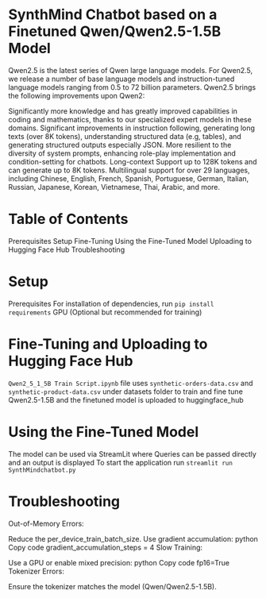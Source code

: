 

# SynthMind Chatbot based on a Finetuned Qwen/Qwen2.5-1.5B Model

Qwen2.5 is the latest series of Qwen large language models. For Qwen2.5, we release a number of base language models and instruction-tuned language models ranging from 0.5 to 72 billion parameters. Qwen2.5 brings the following improvements upon Qwen2:

Significantly more knowledge and has greatly improved capabilities in coding and mathematics, thanks to our specialized expert models in these domains.
Significant improvements in instruction following, generating long texts (over 8K tokens), understanding structured data (e.g, tables), and generating structured outputs especially JSON. More resilient to the diversity of system prompts, enhancing role-play implementation and condition-setting for chatbots.
Long-context Support up to 128K tokens and can generate up to 8K tokens.
Multilingual support for over 29 languages, including Chinese, English, French, Spanish, Portuguese, German, Italian, Russian, Japanese, Korean, Vietnamese, Thai, Arabic, and more.

# Table of Contents
Prerequisites
Setup
Fine-Tuning
Using the Fine-Tuned Model
Uploading to Hugging Face Hub
Troubleshooting

# Setup
Prerequisites
For installation of dependencies, run ```pip install requirements```
GPU (Optional but recommended for training)

# Fine-Tuning and Uploading to Hugging Face Hub
```Qwen2_5_1_5B Train Script.ipynb``` file uses ```synthetic-orders-data.csv``` and ```synthetic-product-data.csv``` under datasets folder to train and fine tune Qwen2.5-1.5B
and the finetuned model is uploaded to huggingface_hub

# Using the Fine-Tuned Model
The model can be used via StreamLit where Queries can be passed directly and an output is displayed
To start the application run ```streamlit run SynthMindchatbot.py```

# Troubleshooting
Out-of-Memory Errors:

Reduce the per_device_train_batch_size.
Use gradient accumulation:
python
Copy code
gradient_accumulation_steps = 4
Slow Training:

Use a GPU or enable mixed precision:
python
Copy code
fp16=True
Tokenizer Errors:

Ensure the tokenizer matches the model (Qwen/Qwen2.5-1.5B).
